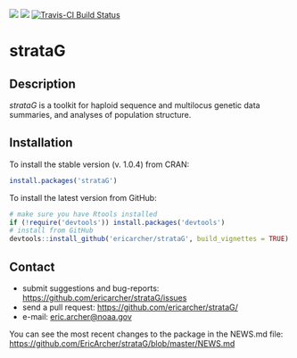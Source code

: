 
![](http://www.r-pkg.org/badges/version/strataG) ![](http://cranlogs.r-pkg.org/badges/grand-total/strataG) [![Travis-CI Build Status](https://travis-ci.org/EricArcher/strataG.svg?branch=master)](https://travis-ci.org/EricArcher/strataG)

# strataG

## Description

*strataG* is a toolkit for haploid sequence and multilocus genetic data summaries, and analyses of population structure.

## Installation

To install the stable version (v. 1.0.4) from CRAN:

```r
install.packages('strataG')
```

To install the latest version from GitHub:

```r
# make sure you have Rtools installed
if (!require('devtools')) install.packages('devtools')
# install from GitHub
devtools::install_github('ericarcher/strataG', build_vignettes = TRUE)
```

## Contact

* submit suggestions and bug-reports: <https://github.com/ericarcher/strataG/issues>
* send a pull request: <https://github.com/ericarcher/strataG/>
* e-mail: <eric.archer@noaa.gov>

You can see the most recent changes to the package in the NEWS.md file: https://github.com/EricArcher/strataG/blob/master/NEWS.md